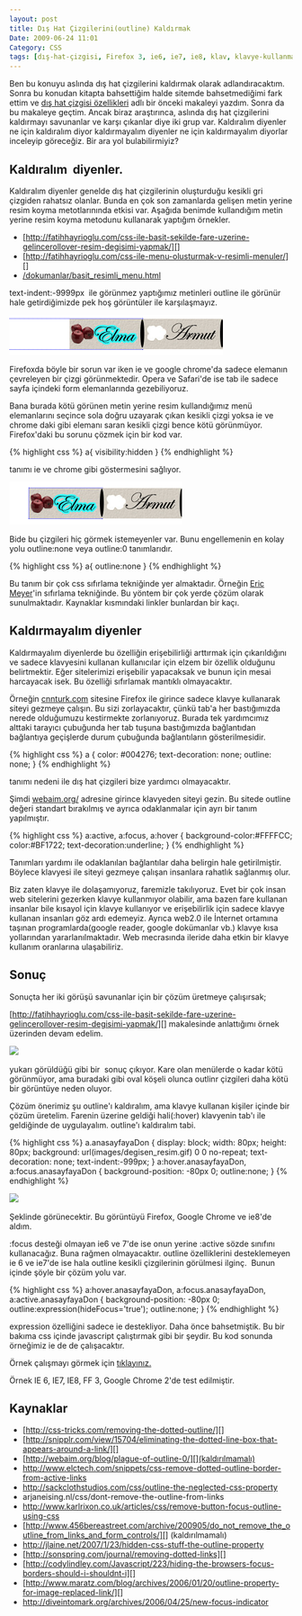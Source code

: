 ```yaml
---
layout: post
title: Dış Hat Çizgilerini(outline) Kaldırmak
Date: 2009-06-24 11:01
Category: CSS
tags: [dış-hat-çizgisi, Firefox 3, ie6, ie7, ie8, klav, klavye-kullanmak, outline]
---
```


Ben bu konuyu aslında dış hat çizgilerini kaldırmak olarak
adlandıracaktım. Sonra bu konudan kitapta bahsettiğim halde sitemde
bahsetmediğimi fark ettim ve [dış hat çizgisi özellikleri][] adlı bir
önceki makaleyi yazdım. Sonra da bu makaleye geçtim. Ancak biraz
araştırınca, aslında dış hat çizgilerini kaldırmayı savunanlar ve karşı
çıkanlar diye iki grup var. Kaldıralım diyenler ne için kaldıralım diyor
kaldırmayalım diyenler ne için kaldırmayalım diyorlar inceleyip
göreceğiz. Bir ara yol bulabilirmiyiz?

## Kaldıralım  diyenler.

Kaldıralım diyenler genelde dış hat çizgilerinin oluşturduğu kesikli gri
çizgiden rahatsız olanlar. Bunda en çok son zamanlarda gelişen metin
yerine resim koyma metotlarınında etkisi var. Aşağıda benimde
kullandığım metin yerine resim koyma metodunu kullanarak yaptığım
örnekler.

-   [http://fatihhayrioglu.com/css-ile-basit-sekilde-fare-uzerine-gelincerollover-resim-degisimi-yapmak/][]
-   [http://fatihhayrioglu.com/css-ile-menu-olusturmak-v-resimli-menuler/][]
-   [/dokumanlar/basit_resimli_menu.html][]

text-indent:-9999px  ile görünmez yaptığımız metinleri outline ile
görünür hale getirdiğimizde pek hoş görüntüler ile karşılaşmayız.

![outline çizgileri][]

Firefoxda böyle bir sorun var iken ie ve google chrome'da sadece
elemanın çevreleyen bir çizgi görünmektedir. Opera ve Safari'de ise tab
ile sadece sayfa içindeki form elemanlarında gezebiliyoruz.

Bana burada kötü görünen metin yerine resim kullandığımız menü
elemanlarını seçince sola doğru uzayarak çıkan kesikli çizgi yoksa ie ve
chrome daki gibi elemanı saran kesikli çizgi bence kötü görünmüyor.
Firefox'daki bu sorunu çözmek için bir kod var.

{% highlight css %}
a{
	visibility:hidden
}
{% endhighlight %}

tanımı ie ve chrome gibi göstermesini sağlıyor.

![outline çizgi düzeltme][]

Bide bu çizgileri hiç görmek istemeyenler var. Bunu engellemenin en
kolay yolu outline:none veya outline:0 tanımlarıdır.

{% highlight css %}
a{
	outline:none
}
{% endhighlight %}

Bu tanım bir çok css sıfırlama tekniğinde yer almaktadır. Örneğin [Eric Meyer][]'in sıfırlama tekniğinde. Bu yöntem bir çok yerde çözüm olarak
sunulmaktadır. Kaynaklar kısmındaki linkler bunlardan bir kaçı.

## Kaldırmayalım diyenler

Kaldırmayalım diyenlerde bu özelliğin erişebilirliği arttırmak için
çıkarıldığını ve sadece klavyesini kullanan kullanıcılar için elzem bir
özellik olduğunu belirtmektir. Eğer sitelerimizi erişebilir yapacaksak
ve bunun için mesai harcayacak isek. Bu özelliği sıfırlamak mantıklı
olmayacaktır.

Örneğin [cnnturk.com][] sitesine Firefox ile girince sadece klavye
kullanarak siteyi gezmeye çalışın. Bu sizi zorlayacaktır, çünkü tab'a
her bastığımızda nerede olduğumuzu kestirmekte zorlanıyoruz. Burada tek
yardımcımız alttaki tarayıcı çubuğunda her tab tuşuna bastığımızda
bağlantıdan bağlantıya geçişlerde durum çubuğunda bağlantıların
gösterilmesidir.

{% highlight css %}
a {
	color: #004276;
	text-decoration: none;
	outline: none;
}
{% endhighlight %}

tanımı nedeni ile dış hat çizgileri bize yardımcı olmayacaktır. 

Şimdi [webaim.org/][] adresine girince klavyeden siteyi gezin. Bu sitede
outline değeri standart bırakılmış ve ayrıca odaklanmalar için ayrı bir
tanım yapılmıştır. 

{% highlight css %}
a:active, a:focus, a:hover {
	background-color:#FFFFCC;
	color:#BF1722;
	text-decoration:underline;
}
{% endhighlight %}

Tanımları yardımı ile odaklanılan bağlantılar daha belirgin hale
getirilmiştir. Böylece klavyesi ile siteyi gezmeye çalışan insanlara
rahatlık sağlanmış olur.

Biz zaten klavye ile dolaşamıyoruz, faremizle takılıyoruz. Evet bir çok
insan web sitelerini gezerken klavye kullanmıyor olabilir, ama bazen
fare kullanan insanlar bile kısayol için klavye kullanıyor ve
erişebilirlik için sadece klavye kullanan insanları göz ardı edemeyiz.
Ayrıca web2.0 ile İnternet ortamına taşınan programlarda(google reader,
google dokümanlar vb.) klavye kısa yollarından yararlanılmaktadır. Web
mecrasında ileride daha etkin bir klavye kullanım oranlarına
ulaşabiliriz. 

## Sonuç

Sonuçta her iki görüşü savunanlar için bir çözüm üretmeye çalışırsak;

[http://fatihhayrioglu.com/css-ile-basit-sekilde-fare-uzerine-gelincerollover-resim-degisimi-yapmak/][]
makalesinde anlattığımı örnek üzerinden devam edelim. 

![][100]

yukarı görüldüğü gibi bir  sonuç çıkıyor. Kare olan menülerde o kadar
kötü görünmüyor, ama buradaki gibi oval köşeli olunca outlinr çizgileri
daha kötü bir görüntüye neden oluyor.

Çözüm önerimiz şu outline'ı kaldıralım, ama klavye kullanan kişiler
içinde bir çözüm üretelim. Farenin üzerine geldiği hali(:hover)
klavyenin tab'ı ile geldiğinde de uygulayalım. outline'ı kaldıralım
tabi.

{% highlight css %}
a.anasayfayaDon {
    display: block;
    width: 80px;
    height: 80px;
    background: url(images/degisen_resim.gif) 0 0 no-repeat;
    text-decoration: none;
    text-indent:-999px;
}
a:hover.anasayfayaDon, a:focus.anasayfayaDon {
    background-position: -80px 0;
    outline:none;
}
{% endhighlight %}

![][1]

Şeklinde görünecektir. Bu görüntüyü Firefox, Google Chrome ve ie8'de
aldım.

:focus desteği olmayan ie6 ve 7'de ise onun yerine :active sözde
sınıfını kullanacağız. Buna rağmen olmayacaktır. outline özelliklerini
desteklemeyen ie 6 ve ie7'de ise hala outline kesikli çizgilerinin
görülmesi ilginç.  Bunun içinde şöyle bir çözüm yolu var. 

{% highlight css %}
a:hover.anasayfayaDon, a:focus.anasayfayaDon, a:active.anasayfayaDon {
    background-position: -80px 0;
    outline:expression(hideFocus='true'); outline:none;
}
{% endhighlight %}

expression özelliğini sadece ie destekliyor. Daha önce bahsetmiştik. Bu
bir bakıma css içinde javascript çalıştırmak gibi bir şeydir. Bu kod
sonunda örneğimiz ie de de çalışacaktır.

Örnek çalışmayı görmek için [tıklayınız.][]

Örnek IE 6, IE7, IE8, FF 3, Google Chrome 2'de test edilmiştir.

## Kaynaklar

-   [http://css-tricks.com/removing-the-dotted-outline/][]
-   [http://snipplr.com/view/15704/eliminating-the-dotted-line-box-that-appears-around-a-link/][]
-   [http://webaim.org/blog/plague-of-outline-0/][](kaldırılmamalı)
-   http://www.elctech.com/snippets/css-remove-dotted-outline-border-from-active-links
-   http://sackclothstudios.com/css/outline-the-neglected-css-property
-   arjaneising.nl/css/dont-remove-the-outline-from-links
-   http://www.karlrixon.co.uk/articles/css/remove-button-focus-outline-using-css
-   [http://www.456bereastreet.com/archive/200905/do_not_remove_the_outline_from_links_and_form_controls/][]
    (kaldırılmamalı)
-   http://jlaine.net/2007/1/23/hidden-css-stuff-the-outline-property
-   [http://sonspring.com/journal/removing-dotted-links][]
-   [http://codylindley.com/Javascript/223/hiding-the-browsers-focus-borders-should-i-shouldnt-i][]
-   [http://www.maratz.com/blog/archives/2006/01/20/outline-property-for-image-replaced-link/][]
-   http://diveintomark.org/archives/2006/04/25/new-focus-indicator

  [dış hat çizgisi özellikleri]: http://fatihhayrioglu.com/dis-hat-cizgisioutline-ozellikleri/
    "dış hat çizgisi özellikleri"
  [http://fatihhayrioglu.com/css-ile-basit-sekilde-fare-uzerine-gelincerollover-resim-degisimi-yapmak/]: http://fatihhayrioglu.com/css-ile-basit-sekilde-fare-uzerine-gelincerollover-resim-degisimi-yapmak/
    "http://fatihhayrioglu.com/css-ile-basit-sekilde-fare-uzerine-gelincerollover-resim-degisimi-yapmak/"
  [http://fatihhayrioglu.com/css-ile-menu-olusturmak-v-resimli-menuler/]: http://fatihhayrioglu.com/css-ile-menu-olusturmak-v-resimli-menuler/
    "http://fatihhayrioglu.com/css-ile-menu-olusturmak-v-resimli-menuler/"
  [/dokumanlar/basit_resimli_menu.html]: /dokumanlar/basit_resimli_menu.html
    "/dokumanlar/basit_resimli_menu.html"
  [outline çizgileri]: /images/outline_cizgi.gif
  [outline çizgi düzeltme]: /images/outline_cizgi_ff.gif
  [Eric Meyer]: http://meyerweb.com/eric/thoughts/2007/05/01/reset-reloaded/
    "Eric Meyer"
  [cnnturk.com]: http://www.cnnturk.com "cnnturk.com"
  [webaim.org/]: http://webaim.org/ "webaim.org/"
  [100]: /images/outline_kaldir1.gif
  [1]: /images/outline_kaldir2.gif
  [tıklayınız.]: /dokumanlar/fare_degisen_resim_klavye.html
  [http://css-tricks.com/removing-the-dotted-outline/]: http://css-tricks.com/removing-the-dotted-outline/
    "http://css-tricks.com/removing-the-dotted-outline/"
  [http://snipplr.com/view/15704/eliminating-the-dotted-line-box-that-appears-around-a-link/]: http://snipplr.com/view/15704/eliminating-the-dotted-line-box-that-appears-around-a-link/
    "http://snipplr.com/view/15704/eliminating-the-dotted-line-box-that-appears-around-a-link/"
  [http://webaim.org/blog/plague-of-outline-0/]: http://webaim.org/blog/plague-of-outline-0/
    "http://webaim.org/blog/plague-of-outline-0/"
  [http://www.456bereastreet.com/archive/200905/do_not_remove_the_outline_from_links_and_form_controls/]: http://www.456bereastreet.com/archive/200905/do_not_remove_the_outline_from_links_and_form_controls/
    "http://www.456bereastreet.com/archive/200905/do_not_remove_the_outline_from_links_and_form_controls/"
  [http://sonspring.com/journal/removing-dotted-links]: http://sonspring.com/journal/removing-dotted-links
    "http://sonspring.com/journal/removing-dotted-links"
  [http://codylindley.com/Javascript/223/hiding-the-browsers-focus-borders-should-i-shouldnt-i]: http://codylindley.com/Javascript/223/hiding-the-browsers-focus-borders-should-i-shouldnt-i
    "http://codylindley.com/Javascript/223/hiding-the-browsers-focus-borders-should-i-shouldnt-i"
  [http://www.maratz.com/blog/archives/2006/01/20/outline-property-for-image-replaced-link/]: http://www.maratz.com/blog/archives/2006/01/20/outline-property-for-image-replaced-link/
    "http://www.maratz.com/blog/archives/2006/01/20/outline-property-for-image-replaced-link/"
